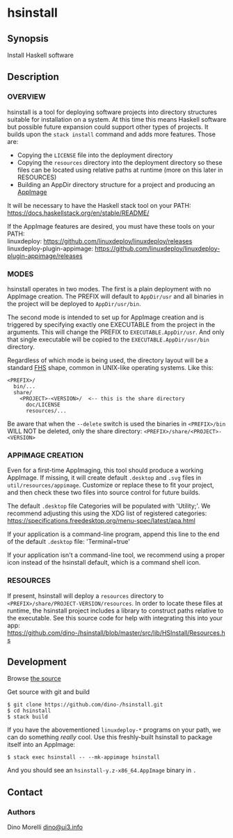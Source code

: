 # hsinstall


## Synopsis

Install Haskell software


## Description

### OVERVIEW

hsinstall is a tool for deploying software projects into directory structures
suitable for installation on a system. At this time this means Haskell software
but possible future expansion could support other types of projects. It builds
upon the `stack install` command and adds more features. Those are:

- Copying the `LICENSE` file into the deployment directory
- Copying the `resources` directory into the deployment directory so these
  files can be located using relative paths at runtime (more on this later in
  RESOURCES)
- Building an AppDir directory structure for a project and producing an
  [AppImage](https://appimage.org/)

It will be necessary to have the Haskell stack tool on your PATH:  
https://docs.haskellstack.org/en/stable/README/

If the AppImage features are desired, you must have these tools on your PATH:  
linuxdeploy: https://github.com/linuxdeploy/linuxdeploy/releases  
linuxdeploy-plugin-appimage: https://github.com/linuxdeploy/linuxdeploy-plugin-appimage/releases

### MODES

hsinstall operates in two modes. The first is a plain deployment with no
AppImage creation. The PREFIX will default to `AppDir/usr` and all binaries in
the project will be deployed to `AppDir/usr/bin`.

The second mode is intended to set up for AppImage creation and is triggered by
specifying exactly one EXECUTABLE from the project in the arguments. This will
change the PREFIX to `EXECUTABLE.AppDir/usr`. And only that single executable
will be copied to the `EXECUTABLE.AppDir/usr/bin` directory.

Regardless of which mode is being used, the directory layout will be a standard
[FHS](http://www.pathname.com/fhs/) shape, common in UNIX-like operating
systems. Like this:

    <PREFIX>/
      bin/...
      share/
        <PROJECT>-<VERSION>/  <-- this is the share directory
          doc/LICENSE
          resources/...

Be aware that when the `--delete` switch is used the binaries in `<PREFIX>/bin`
WILL NOT be deleted, only the share directory:
`<PREFIX>/share/<PROJECT>-<VERSION>`

### APPIMAGE CREATION

Even for a first-time AppImaging, this tool should produce a working AppImage.
If missing, it will create default `.desktop` and `.svg` files in
`util/resources/appimage`. Customize or replace these to fit your project, and
then check these two files into source control for future builds.

The default `.desktop` file Categories will be populated with 'Utility;'. We
recommend adjusting this using the XDG list of registered categories:
https://specifications.freedesktop.org/menu-spec/latest/apa.html

If your application is a command-line program, append this line to the end of
the default `.desktop` file: 'Terminal=true'

If your application isn't a command-line tool, we recommend using a proper icon
instead of the hsinstall default, which is a command shell icon.

### RESOURCES

If present, hsinstall will deploy a `resources` directory to
`<PREFIX>/share/PROJECT-VERSION/resources`. In order to locate these files at
runtime, the hsinstall project includes a library to construct paths relative
to the executable. See this source code for help with integrating this into
your app:
https://github.com/dino-/hsinstall/blob/master/src/lib/HSInstall/Resources.hs


## Development

Browse [the source](https://github.com/dino-/hsinstall)

Get source with git and build

    $ git clone https://github.com/dino-/hsinstall.git
    $ cd hsinstall
    $ stack build

If you have the abovementioned `linuxdeploy-*` programs on your path, we can do
something *really* cool. Use this freshly-built hsinstall to package itself
into an AppImage:

    $ stack exec hsinstall -- --mk-appimage hsinstall

And you should see an `hsinstall-y.z-x86_64.AppImage` binary in `.`


## Contact

### Authors

Dino Morelli <dino@ui3.info>

